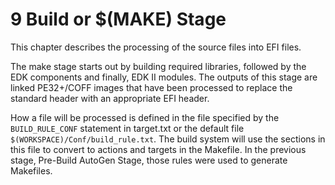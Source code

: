 <!--- @file
  9 Build or $(MAKE) Stage

  Copyright (c) 2008-2017, Intel Corporation. All rights reserved.<BR>

  Redistribution and use in source (original document form) and 'compiled'
  forms (converted to PDF, epub, HTML and other formats) with or without
  modification, are permitted provided that the following conditions are met:

  1) Redistributions of source code (original document form) must retain the
     above copyright notice, this list of conditions and the following
     disclaimer as the first lines of this file unmodified.

  2) Redistributions in compiled form (transformed to other DTDs, converted to
     PDF, epub, HTML and other formats) must reproduce the above copyright
     notice, this list of conditions and the following disclaimer in the
     documentation and/or other materials provided with the distribution.

  THIS DOCUMENTATION IS PROVIDED BY TIANOCORE PROJECT "AS IS" AND ANY EXPRESS OR
  IMPLIED WARRANTIES, INCLUDING, BUT NOT LIMITED TO, THE IMPLIED WARRANTIES OF
  MERCHANTABILITY AND FITNESS FOR A PARTICULAR PURPOSE ARE DISCLAIMED. IN NO
  EVENT SHALL TIANOCORE PROJECT  BE LIABLE FOR ANY DIRECT, INDIRECT, INCIDENTAL,
  SPECIAL, EXEMPLARY, OR CONSEQUENTIAL DAMAGES (INCLUDING, BUT NOT LIMITED TO,
  PROCUREMENT OF SUBSTITUTE GOODS OR SERVICES; LOSS OF USE, DATA, OR PROFITS;
  OR BUSINESS INTERRUPTION) HOWEVER CAUSED AND ON ANY THEORY OF LIABILITY,
  WHETHER IN CONTRACT, STRICT LIABILITY, OR TORT (INCLUDING NEGLIGENCE OR
  OTHERWISE) ARISING IN ANY WAY OUT OF THE USE OF THIS DOCUMENTATION, EVEN IF
  ADVISED OF THE POSSIBILITY OF SUCH DAMAGE.

-->

# 9 Build or $(MAKE) Stage

This chapter describes the processing of the source files into EFI files.

The make stage starts out by building required libraries, followed by the EDK
components and finally, EDK II modules. The outputs of this stage are linked
PE32+/COFF images that have been processed to replace the standard header with
an appropriate EFI header.

How a file will be processed is defined in the file specified by the
`BUILD_RULE_CONF` statement in target.txt or the default file
`$(WORKSPACE)/Conf/build_rule.txt`. The build system will use the sections in
this file to convert to actions and targets in the Makefile. In the previous
stage, Pre-Build AutoGen Stage, those rules were used to generate Makefiles.
